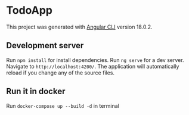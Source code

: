 # TodoApp

This project was generated with [Angular CLI](https://github.com/angular/angular-cli) version 18.0.2.

## Development server

Run `npm install` for install dependencies.
Run `ng serve` for a dev server. Navigate to `http://localhost:4200/`. The application will automatically reload if you change any of the source files.

## Run it in docker

Run `docker-compose up --build -d` in terminal
